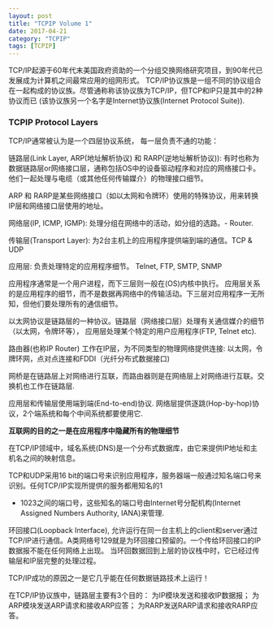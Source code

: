 ```yaml
---
layout: post
title: "TCPIP Volume 1"
date: 2017-04-21
category: "TCPIP" 
tags: [TCPIP]
---
```



TCP/IP起源于60年代末美国政府资助的一个分组交换网络研究项目，到90年代已发展成为计算机之间最常应用的组网形式。
TCP/IP协议族是一组不同的协议组合在一起构成的协议族。尽管通称称该协议族为TCP/IP，但TCP和IP只是其中的2种协议而已
(该协议族另一个名字是Internet协议族(Internet Protocol Suite)).
### TCPIP Protocol Layers
TCP/IP通常被认为是一个四层协议系统， 每一层负责不通的功能：

链路层(Link Layer, ARP(地址解析协议) 和 RARP(逆地址解析协议)):
有时也称为数据链路层or网络接口层，通称包括OS中的设备驱动程序和对应的网络接口卡。他们一起处理与电缆（或其他任何传输媒介）的物理接口细节。

ARP 和
RARP是某些网络接口（如以太网和令牌环）使用的特殊协议，用来转换IP层和网络接口层使用的地址。

网络层(IP, ICMP, IGMP):
处理分组在网络中的活动，如分组的选路。- Router.

传输层(Transport Layer):
为2台主机上的应用程序提供端到端的通信。TCP & UDP

应用层:
负责处理特定的应用程序细节。 Telnet, FTP, SMTP, SNMP

应用程序通常是一个用户进程，而下三层则一般在(OS)内核中执行。
应用层关系的是应用程序的细节，而不是数据再网络中的传输活动。下三层对应用程序一无所知，但他们要处理所有的通信细节。

以太网协议是链路层的一种协议。链路层（网络接口层）处理有关通信媒介的细节（以太网，令牌环等），
应用层处理某个特定的用户应用程序(FTP, Telnet etc).

路由器(也称IP Router) 工作在IP层，为不同类型的物理网络提供连接:
以太网，令牌环网，点对点连接和FDDI（光纤分布式数据接口)

网桥是在链路层上对网络进行互联，而路由器则是在网络层上对网络进行互联。交换机也工作在链路层. 

应用层和传输层使用端到端(End-to-end)协议. 网络层提供逐跳(Hop-by-hop)协议，2个端系统和每个中间系统都要使用它.

**互联网的目的之一是在应用程序中隐藏所有的物理细节**

在TCP/IP领域中，域名系统(DNS)是一个分布式数据库，由它来提供IP地址和主机名之间的映射信息。


TCP和UDP采用16
bit的端口号来识别应用程序，服务器端一般通过知名端口号来识别。任何TCP/IP实现所提供的服务都用知名的1
- 1023之间的端口号，这些知名的端口号由Internet号分配机构(Internet Assigned
    Numbers Authority, IANA)来管理.


环回接口(Loopback Interface),
允许运行在同一台主机上的client和server通过TCP/IP进行通信。A类网络号129就是为环回接口预留的。一个传给环回接口的IP数据报不能在任何网络上出现。
当环回数据回到上层的协议栈中时，它已经过传输层和IP层完整的处理过程。

TCP/IP成功的原因之一是它几乎能在任何数据链路技术上运行！

在TCP/IP协议族中，链路层主要有3个目的：
    为IP模块发送和接收IP数据报；
    为ARP模块发送ARP请求和接收ARP应答；
    为RARP发送RARP请求和接收RARP应答。




